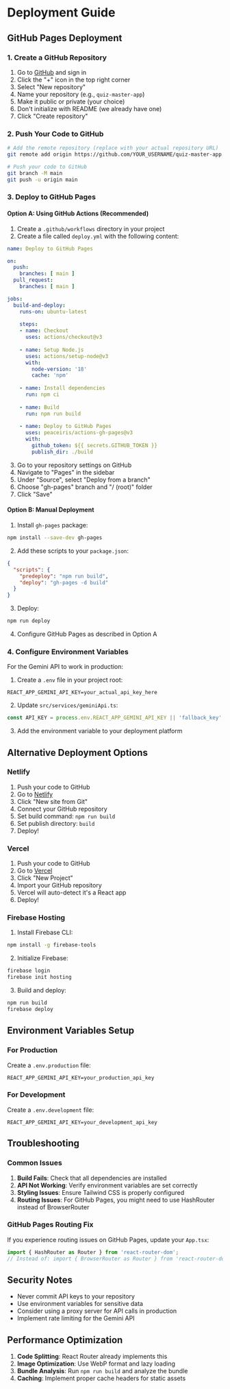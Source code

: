 # Deployment Guide

## GitHub Pages Deployment

### 1. Create a GitHub Repository

1. Go to [GitHub](https://github.com) and sign in
2. Click the "+" icon in the top right corner
3. Select "New repository"
4. Name your repository (e.g., `quiz-master-app`)
5. Make it public or private (your choice)
6. Don't initialize with README (we already have one)
7. Click "Create repository"

### 2. Push Your Code to GitHub

```bash
# Add the remote repository (replace with your actual repository URL)
git remote add origin https://github.com/YOUR_USERNAME/quiz-master-app.git

# Push your code to GitHub
git branch -M main
git push -u origin main
```

### 3. Deploy to GitHub Pages

#### Option A: Using GitHub Actions (Recommended)

1. Create a `.github/workflows` directory in your project
2. Create a file called `deploy.yml` with the following content:

```yaml
name: Deploy to GitHub Pages

on:
  push:
    branches: [ main ]
  pull_request:
    branches: [ main ]

jobs:
  build-and-deploy:
    runs-on: ubuntu-latest
    
    steps:
    - name: Checkout
      uses: actions/checkout@v3
      
    - name: Setup Node.js
      uses: actions/setup-node@v3
      with:
        node-version: '18'
        cache: 'npm'
        
    - name: Install dependencies
      run: npm ci
      
    - name: Build
      run: npm run build
      
    - name: Deploy to GitHub Pages
      uses: peaceiris/actions-gh-pages@v3
      with:
        github_token: ${{ secrets.GITHUB_TOKEN }}
        publish_dir: ./build
```

3. Go to your repository settings on GitHub
4. Navigate to "Pages" in the sidebar
5. Under "Source", select "Deploy from a branch"
6. Choose "gh-pages" branch and "/ (root)" folder
7. Click "Save"

#### Option B: Manual Deployment

1. Install `gh-pages` package:
```bash
npm install --save-dev gh-pages
```

2. Add these scripts to your `package.json`:
```json
{
  "scripts": {
    "predeploy": "npm run build",
    "deploy": "gh-pages -d build"
  }
}
```

3. Deploy:
```bash
npm run deploy
```

4. Configure GitHub Pages as described in Option A

### 4. Configure Environment Variables

For the Gemini API to work in production:

1. Create a `.env` file in your project root:
```
REACT_APP_GEMINI_API_KEY=your_actual_api_key_here
```

2. Update `src/services/geminiApi.ts`:
```typescript
const API_KEY = process.env.REACT_APP_GEMINI_API_KEY || 'fallback_key';
```

3. Add the environment variable to your deployment platform

## Alternative Deployment Options

### Netlify

1. Push your code to GitHub
2. Go to [Netlify](https://netlify.com)
3. Click "New site from Git"
4. Connect your GitHub repository
5. Set build command: `npm run build`
6. Set publish directory: `build`
7. Deploy!

### Vercel

1. Push your code to GitHub
2. Go to [Vercel](https://vercel.com)
3. Click "New Project"
4. Import your GitHub repository
5. Vercel will auto-detect it's a React app
6. Deploy!

### Firebase Hosting

1. Install Firebase CLI:
```bash
npm install -g firebase-tools
```

2. Initialize Firebase:
```bash
firebase login
firebase init hosting
```

3. Build and deploy:
```bash
npm run build
firebase deploy
```

## Environment Variables Setup

### For Production

Create a `.env.production` file:
```
REACT_APP_GEMINI_API_KEY=your_production_api_key
```

### For Development

Create a `.env.development` file:
```
REACT_APP_GEMINI_API_KEY=your_development_api_key
```

## Troubleshooting

### Common Issues

1. **Build Fails**: Check that all dependencies are installed
2. **API Not Working**: Verify environment variables are set correctly
3. **Styling Issues**: Ensure Tailwind CSS is properly configured
4. **Routing Issues**: For GitHub Pages, you might need to use HashRouter instead of BrowserRouter

### GitHub Pages Routing Fix

If you experience routing issues on GitHub Pages, update your `App.tsx`:

```typescript
import { HashRouter as Router } from 'react-router-dom';
// Instead of: import { BrowserRouter as Router } from 'react-router-dom';
```

## Security Notes

- Never commit API keys to your repository
- Use environment variables for sensitive data
- Consider using a proxy server for API calls in production
- Implement rate limiting for the Gemini API

## Performance Optimization

1. **Code Splitting**: React Router already implements this
2. **Image Optimization**: Use WebP format and lazy loading
3. **Bundle Analysis**: Run `npm run build` and analyze the bundle
4. **Caching**: Implement proper cache headers for static assets 